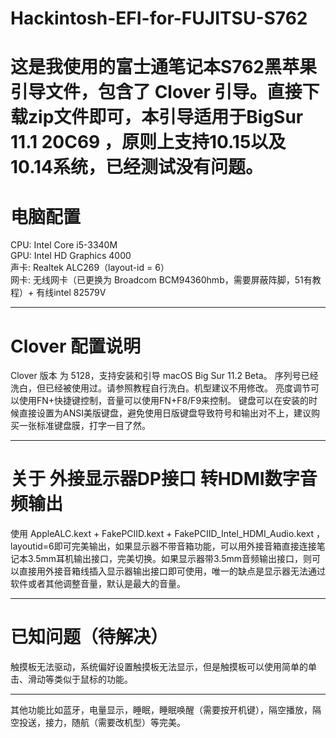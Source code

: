 
# Hackintosh-EFI-for-FUJITSU-S762

# 这是我使用的富士通笔记本S762黑苹果引导文件，包含了 Clover 引导。直接下载zip文件即可，本引导适用于BigSur 11.1 20C69 ，原则上支持10.15以及10.14系统，已经测试没有问题。

# 电脑配置
CPU: Intel Core i5-3340M  
GPU: Intel HD Graphics 4000  
声卡: Realtek ALC269（layout-id = 6）  
网卡: 无线网卡（已更换为 Broadcom BCM94360hmb，需要屏蔽阵脚，51有教程）+ 有线intel 82579V
****
# Clover 配置说明
Clover 版本 为 5128，支持安装和引导 macOS Big Sur 11.2 Beta。
序列号已经洗白，但已经被使用过。请参照教程自行洗白。机型建议不用修改。
亮度调节可以使用FN+快捷键控制，音量可以使用FN+F8/F9来控制。
键盘可以在安装的时候直接设置为ANSI美版键盘，避免使用日版键盘导致符号和输出对不上，建议购买一张标准键盘膜，打字一目了然。
****
# 关于 外接显示器DP接口 转HDMI数字音频输出
使用 AppleALC.kext + FakePCIID.kext + FakePCIID_Intel_HDMI_Audio.kext ，layoutid=6即可完美输出，如果显示器不带音箱功能，可以用外接音箱直接连接笔记本3.5mm耳机输出接口，完美切换。如果显示器带3.5mm音频输出接口，则可以直接用外接音箱线插入显示器输出接口即可使用，唯一的缺点是显示器无法通过软件或者其他调整音量，默认是最大的音量。
****
# 已知问题（待解决）
触摸板无法驱动，系统偏好设置触摸板无法显示，但是触摸板可以使用简单的单击、滑动等类似于鼠标的功能。
****
其他功能比如蓝牙，电量显示，睡眠，睡眠唤醒（需要按开机键），隔空播放，隔空投送，接力，随航（需要改机型）等完美。
